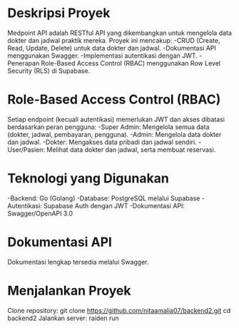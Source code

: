 # Deskripsi Proyek
Medpoint API adalah RESTful API yang dikembangkan untuk mengelola data dokter dan jadwal praktik mereka. Proyek ini mencakup:
-CRUD (Create, Read, Update, Delete) untuk data dokter dan jadwal.
-Dokumentasi API menggunakan Swagger.
-Implementasi autentikasi dengan JWT.
-Penerapan Role-Based Access Control (RBAC) menggunakan Row Level Security (RLS) di Supabase.

# Role-Based Access Control (RBAC)
Setiap endpoint (kecuali autentikasi) memerlukan JWT dan akses dibatasi berdasarkan peran pengguna:
-Super Admin: Mengelola semua data (dokter, jadwal, pembayaran, pengguna).
-Admin: Mengelola data dokter dan jadwal.
-Dokter: Mengakses data pribadi dan jadwal sendiri.
-User/Pasien: Melihat data dokter dan jadwal, serta membuat reservasi.

# Teknologi yang Digunakan
-Backend: Go (Golang)
-Database: PostgreSQL melalui Supabase
-Autentikasi: Supabase Auth dengan JWT
-Dokumentasi API: Swagger/OpenAPI 3.0

# Dokumentasi API
Dokumentasi lengkap tersedia melalui Swagger. 

# Menjalankan Proyek
Clone repository:
git clone https://github.com/nitaamalia07/backend2.git
cd backend2
Jalankan server:
raiden run
